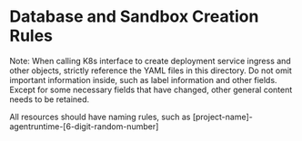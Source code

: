 # Database and Sandbox Creation Rules

Note: When calling K8s interface to create deployment service ingress and other objects, strictly reference the YAML files in this directory. Do not omit important information inside, such as label information and other fields. Except for some necessary fields that have changed, other general content needs to be retained.

All resources should have naming rules, such as [project-name]-agentruntime-[6-digit-random-number]